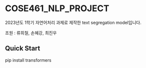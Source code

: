 # COSE461_NLP_PROJECT

2023년도 1학기 자연어처리 과제로 제작한 text segregation model입니다.

조원 : 류희철, 손혜강, 최진우

## Quick Start

  pip install transformers
